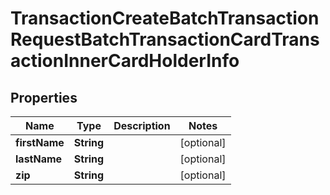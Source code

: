 

# TransactionCreateBatchTransactionRequestBatchTransactionCardTransactionInnerCardHolderInfo


## Properties

| Name | Type | Description | Notes |
|------------ | ------------- | ------------- | -------------|
|**firstName** | **String** |  |  [optional] |
|**lastName** | **String** |  |  [optional] |
|**zip** | **String** |  |  [optional] |



